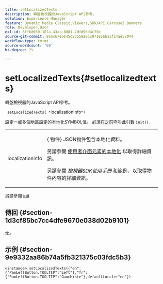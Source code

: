 ```yaml
---
title: setLocalizedTexts
description: 轉盤檢視器的JavaScript API參考。
solution: Experience Manager
feature: Dynamic Media Classic,Viewers,SDK/API,Carousel Banners
role: Developer,User
exl-id: 8ffb8960-187a-43ab-8081-7dfd95d4c75d
source-git-commit: 96ac67e5645c2c55920cc971806ba2f14ae57044
workflow-type: tm+mt
source-wordcount: '69'
ht-degree: 2%

---
```


# setLocalizedTexts{#setlocalizedtexts}

轉盤檢視器的JavaScript API參考。

` setLocalizedTexts( *`localizationInfo`*)`

設定一或多個地區設定的本地化SYMBOL值。 必須在之前呼叫此引數 `init()`.

<table id="table_896DFF34A68A403DB93A6D597461A573"> 
 <tbody> 
  <tr> 
   <td colname="col1"> <p> <span class="codeph"> <span class="varname"> localizationInfo</span> </span> </p> </td> 
   <td colname="col2"> <p> {<span class="codeph"> 物件</span>} JSON物件包含本地化資料。 </p> <p>另請參閱 <a href="../../../c-html5-aem-asset-viewers/c-html5-aem-carousel/c-html5-aem-carousel-localization.md" format="dita" scope="local"> 使用者介面元素的本地化</a> 以取得詳細資訊。 </p> <p>另請參閱 <i>檢視器SDK使用手冊</i> 和範例，以取得物件內容的詳細資訊。 </p> </td> 
  </tr> 
 </tbody> 
</table>

另請參閱 [init](../../../c-html5-aem-asset-viewers/c-html5-aem-carousel/c-html5-aem-carousel-javascriptapiref/r-html5-aem-carousel-javascriptapiref-init.md#reference-aee94dd92a28410784f7a1792e28683b).

## 傳回 {#section-1d3cf85bc7cc4dfe9670e038d02b9101}

无。

## 示例 {#section-9e9332aa86b74a5fb321375c03fdc5b3}

```
<instance>.setLocalizedTexts({"en":{"PanLeftButton.TOOLTIP":"Left"},"fr":{"PanLeftButton.TOOLTIP":"Gauchiste"},defaultLocale:"en"})
```
